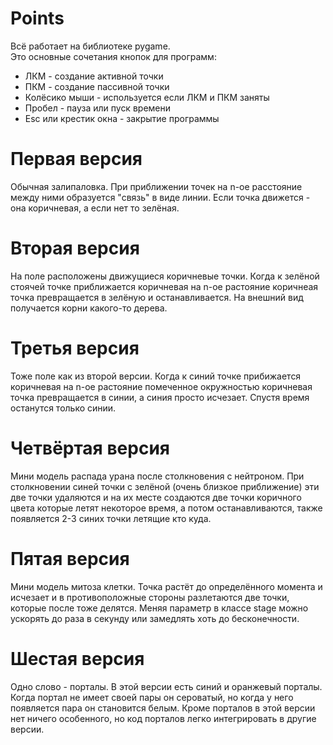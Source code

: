 # Points
Всё работает на библиотеке pygame.\
Это основные сочетания кнопок для программ:
* ЛКМ - создание активной точки
* ПКМ - создание пассивной точки
* Колёсико мыши - используется если ЛКМ и ПКМ заняты
* Пробел - пауза или пуск времени
* Esc или крестик окна - закрытие программы
# Первая версия
Обычная залипаловка. При приближении точек на n-ое расстояние между ними образуется "связь" в виде линии. Если точка движется - она коричневая, а если нет то зелёная.
# Вторая версия
На поле расположены движущиеся коричневые точки. Когда к зелёной стоячей точке приближается коричневая на n-ое растояние коричнеая точка превращается в зелёную и останавливается. На внешний вид получается корни какого-то дерева.
# Третья версия
Тоже поле как из второй версии. Когда к синий точке прибижается коричневая на n-ое растояние помеченное окружностью коричневая точка превращается в синии, а синия просто исчезает. Спустя время останутся только синии.
# Четвёртая версия
Мини модель распада урана после столкновения с нейтроном. При столкновении синей точки с зелёной (очень близкое приближение) эти две точки удаляются и на их месте создаются две точки коричного цвета которые летят некоторое время, а потом останавливаются, также появляется 2-3 синих точки летящие кто куда.
# Пятая версия
Мини модель митоза клетки. Точка растёт до определённого момента и исчезает и в противоположные стороны разлетаются две точки, которые после тоже делятся. Меняя параметр в классе stage можно ускорять до раза в секунду или замедлять хоть до бесконечности.
# Шестая версия
Одно слово - порталы. В этой версии есть синий и оранжевый порталы. Когда портал не имеет своей пары он сероватый, но когда у него появляется пара он становится белым. Кроме порталов в этой версии нет ничего особенного, но код порталов легко интегрировать в другие версии.

